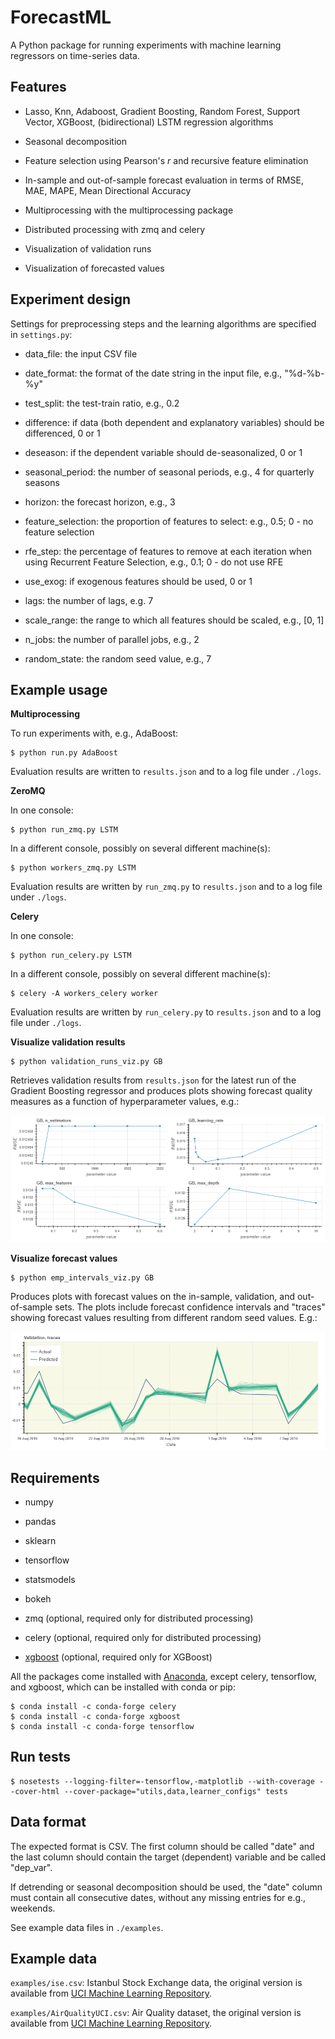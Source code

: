 # ForecastML

A Python package for running experiments with machine learning regressors on time-series data.


## Features

* Lasso, Knn, Adaboost, Gradient Boosting, Random Forest, Support Vector, XGBoost, (bidirectional) LSTM regression algorithms

* Seasonal decomposition

* Feature selection using Pearson's _r_ and recursive feature elimination

* In-sample and out-of-sample forecast evaluation in terms of RMSE, MAE, MAPE, Mean Directional Accuracy

* Multiprocessing with the multiprocessing package

* Distributed processing with zmq and celery

* Visualization of validation runs

* Visualization of forecasted values


## Experiment design

Settings for preprocessing steps and the learning algorithms are specified in `settings.py`:

* data_file: the input CSV file

* date_format: the format of the date string in the input file, e.g., "%d-%b-%y"

* test_split: the test-train ratio, e.g., 0.2

* difference: if data (both dependent and explanatory variables) should be differenced, 0 or 1

* deseason: if the dependent variable should de-seasonalized, 0 or 1

* seasonal_period: the number of seasonal periods, e.g., 4 for quarterly seasons

* horizon: the forecast horizon, e.g., 3

* feature_selection: the proportion of features to select: e.g., 0.5; 0 - no feature selection

* rfe_step: the percentage of features to remove at each iteration when using Recurrent Feature Selection, e.g., 0.1; 0 - do not use RFE

* use_exog: if exogenous features should be used, 0 or 1

* lags: the number of lags, e.g. 7

* scale_range: the range to which all features should be scaled, e.g., [0, 1]

* n_jobs: the number of parallel jobs, e.g., 2

* random_state: the random seed value, e.g., 7


## Example usage

**Multiprocessing**

To run experiments with, e.g., AdaBoost:

```
$ python run.py AdaBoost
```

Evaluation results are written to `results.json` and to a log file under `./logs`.

**ZeroMQ**

In one console:
```
$ python run_zmq.py LSTM
```

In a different console, possibly on several different machine(s):
```
$ python workers_zmq.py LSTM
```

Evaluation results are written by `run_zmq.py` to `results.json` and to a log file under `./logs`.

**Celery**

In one console:
```
$ python run_celery.py LSTM
```

In a different console, possibly on several different machine(s):
```
$ celery -A workers_celery worker
```

Evaluation results are written by `run_celery.py` to `results.json` and to a log file under `./logs`.


**Visualize validation results**

```
$ python validation_runs_viz.py GB
```

Retrieves validation results from `results.json` for the latest run of the Gradient Boosting regressor and produces plots showing forecast quality measures as a function of hyperparameter values, e.g.:

![](docs/val_runs.png)

**Visualize forecast values**

```
$ python emp_intervals_viz.py GB
```

Produces plots with forecast values on the in-sample, validation, and out-of-sample sets. The plots include forecast confidence intervals and "traces" showing forecast values resulting from different random seed values. E.g.:

![](docs/traces.png)


## Requirements

* numpy

* pandas

* sklearn

* tensorflow

* statsmodels

* bokeh

* zmq (optional, required only for distributed processing)

* celery (optional, required only for distributed processing)

* [xgboost](http://xgboost.readthedocs.io/en/latest/python/python_intro.html) (optional, required only for XGBoost)

All the packages come installed with [Anaconda](https://conda.io/docs/user-guide/install/download.html), except celery, tensorflow, and xgboost, which can be installed with conda or pip:

```
$ conda install -c conda-forge celery
$ conda install -c conda-forge xgboost
$ conda install -c conda-forge tensorflow
```


## Run tests

```
$ nosetests --logging-filter=-tensorflow,-matplotlib --with-coverage --cover-html --cover-package="utils,data,learner_configs" tests
```


## Data format

The expected format is CSV. The first column should be called "date" and the last column should contain the target (dependent) variable and be called "dep_var".

If detrending or seasonal decomposition should be used, the "date" column must contain all consecutive dates, without any missing entries for e.g., weekends.

See example data files in `./examples`.


## Example data

`examples/ise.csv`: Istanbul Stock Exchange data, the original version is available from [UCI Machine Learning Repository](http://archive.ics.uci.edu/ml/datasets/ISTANBUL+STOCK+EXCHANGE).

`examples/AirQualityUCI.csv`: Air Quality dataset, the original version is available from [UCI Machine Learning Repository](http://archive.ics.uci.edu/ml/datasets/Air+Quality).
